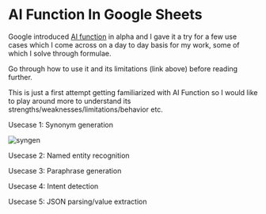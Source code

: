# AI Function In Google Sheets

Google introduced [AI function](https://support.google.com/docs/answer/15877199?hl=en_SE) in alpha and I gave it a try for a few use cases which I come across on a day to day basis for my work, some of which I solve through formulae.

Go through how to use it and its limitations (link above) before reading further.

This is just a first attempt getting familiarized with AI Function so I would like to play around more to understand its strengths/weaknesses/limitations/behavior etc.

Usecase 1: Synonym generation

![syngen](https://github.com/user-attachments/assets/9dc3d28d-90e3-49a4-9d47-38001c6c5465)

Usecase 2: Named entity recognition

Usecase 3: Paraphrase generation

Usecase 4: Intent detection

Usecase 5: JSON parsing/value extraction